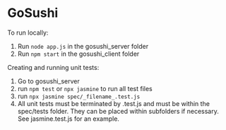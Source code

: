 # GoSushi

To run locally:

1. Run `node app.js` in the gosushi_server folder
2. Run `npm start` in the gosushi_client folder

Creating and running unit tests:
    
1. Go to gosushi_server
2. run `npm test` or `npx jasmine` to run all test files
3. run `npx jasmine spec/_filename_.test.js`
4. All unit tests must be terminated by .test.js and must be within the spec/tests folder.
   They can be placed within subfolders if necessary. See jasmine.test.js for an example.

